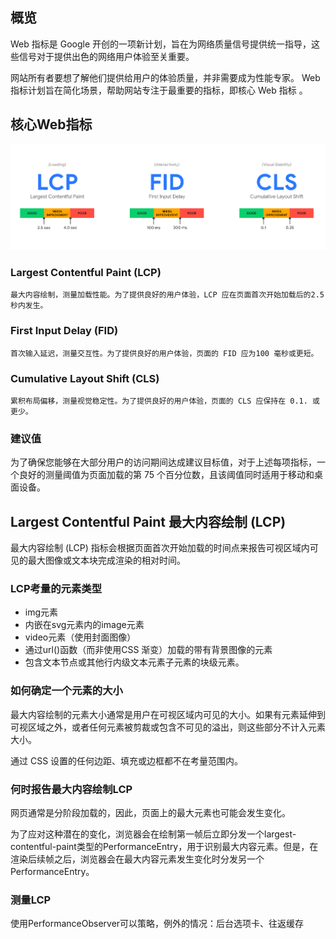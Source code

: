 ## 概览
Web 指标是 Google 开创的一项新计划，旨在为网络质量信号提供统一指导，这些信号对于提供出色的网络用户体验至关重要。


网站所有者要想了解他们提供给用户的体验质量，并非需要成为性能专家。 Web 指标计划旨在简化场景，帮助网站专注于最重要的指标，即核心 Web 指标 。


## 核心Web指标
![](imgs/img.png)

### Largest Contentful Paint (LCP)
    最大内容绘制，测量加载性能。为了提供良好的用户体验，LCP 应在页面首次开始加载后的2.5 秒内发生。

### First Input Delay (FID)     
    首次输入延迟，测量交互性。为了提供良好的用户体验，页面的 FID 应为100 毫秒或更短。


### Cumulative Layout Shift (CLS) 
    累积布局偏移，测量视觉稳定性。为了提供良好的用户体验，页面的 CLS 应保持在 0.1. 或更少。


### 建议值
为了确保您能够在大部分用户的访问期间达成建议目标值，对于上述每项指标，一个良好的测量阈值为页面加载的第 75 个百分位数，且该阈值同时适用于移动和桌面设备。


## Largest Contentful Paint 最大内容绘制 (LCP)
最大内容绘制 (LCP) 指标会根据页面首次开始加载的时间点来报告可视区域内可见的最大图像或文本块完成渲染的相对时间。

### LCP考量的元素类型
- img元素
- 内嵌在svg元素内的image元素
- video元素（使用封面图像）
- 通过url()函数（而非使用CSS 渐变）加载的带有背景图像的元素
- 包含文本节点或其他行内级文本元素子元素的块级元素。  

### 如何确定一个元素的大小
最大内容绘制的元素大小通常是用户在可视区域内可见的大小。如果有元素延伸到可视区域之外，或者任何元素被剪裁或包含不可见的溢出，则这些部分不计入元素大小。  

通过 CSS 设置的任何边距、填充或边框都不在考量范围内。

### 何时报告最大内容绘制LCP
网页通常是分阶段加载的，因此，页面上的最大元素也可能会发生变化。

为了应对这种潜在的变化，浏览器会在绘制第一帧后立即分发一个largest-contentful-paint类型的PerformanceEntry，用于识别最大内容元素。但是，在渲染后续帧之后，浏览器会在最大内容元素发生变化时分发另一个PerformanceEntry。

### 测量LCP
使用PerformanceObserver可以策略，例外的情况：后台选项卡、往返缓存


